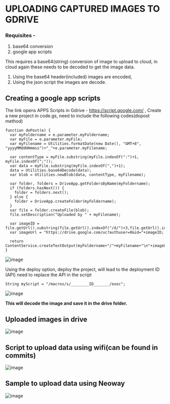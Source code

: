 # UPLOADING CAPTURED IMAGES TO GDRIVE

### Requisites - 
1. base64 conversion
2. google app scripts

This requires a base64(string) conversion of image to upload to cloud, in cloud again these needs to be decoded to get the image data.
1. Using the base64 header(included) images are encoded,
2. Using the json script the images are decode.

## Creating a google app scripts

The link opens APPS Scripts in Gdrive - https://script.google.com/ , Create a new project
in code.gs, need to include the following codes(dopost method)
```
function doPost(e) {
  var myFoldername = e.parameter.myFoldername;  
  var myFile = e.parameter.myFile; 
  var myFilename = Utilities.formatDate(new Date(), "GMT+8", "yyyyMMddHHmmss")+"_"+e.parameter.myFilename;  
  
  var contentType = myFile.substring(myFile.indexOf(":")+1, myFile.indexOf(";"));
  var data = myFile.substring(myFile.indexOf(",")+1);
  data = Utilities.base64Decode(data);
  var blob = Utilities.newBlob(data, contentType, myFilename);
  
  var folder, folders = DriveApp.getFoldersByName(myFoldername);
  if (folders.hasNext()) {
    folder = folders.next();
  } else {
    folder = DriveApp.createFolder(myFoldername);
  }
  var file = folder.createFile(blob);    
  file.setDescription("Uploaded by " + myFilename);
  
  var imageID = file.getUrl().substring(file.getUrl().indexOf("/d/")+3,file.getUrl().indexOf("view")-1);
  var imageUrl = "https://drive.google.com/uc?authuser=0&id="+imageID; 
    
  return  ContentService.createTextOutput(myFoldername+"/"+myFilename+"\n"+imageUrl);
}
```
![image](https://user-images.githubusercontent.com/59637425/153227910-b4f5cfa5-f6ef-49c7-a30d-9d7a19022e63.png)

Using the deploy option, deploy the project, will lead to the deployment ID (API) need to replace the API in the script

```
String myScript = "/macros/s/________ID_______/exec";
```

![image](https://user-images.githubusercontent.com/59637425/153228803-9df7a611-9204-4d34-a752-2071b58af8db.png)

**This will decode the image and save it in the drive folder.** 

## Uploaded images in drive

![image](https://user-images.githubusercontent.com/59637425/153220611-ca6dd71c-86c7-4d11-ac63-c11f945f0df9.png)

## Script to upload data using wifi(can be found in commits)

![image](https://user-images.githubusercontent.com/59637425/153224128-96e721ab-bef0-4c0c-86da-93ed10754050.png)

## Sample to upload data using Neoway

![image](https://user-images.githubusercontent.com/59637425/153223918-f95871b7-7dec-41b8-bb7b-c71c17ced2c9.png)

